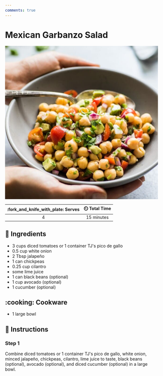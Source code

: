 ```yaml
---
comments: true
---
```

# Mexican Garbanzo Salad

![Mexican Garbanzo Salad](../assets/images/mexican-garbanzo-salad.jpg)

| :fork_and_knife_with_plate: Serves | :timer_clock: Total Time |
|:----------------------------------:|:-----------------------: |
| 4 | 15 minutes |

## :salt: Ingredients

- 3 cups diced tomatoes or 1 container TJ's pico de gallo
- 0.5 cup white onion
- 2 Tbsp jalapeño
- 1 can chickpeas
- 0.25 cup cilantro
- some lime juice
- 1 can black beans (optional)
- 1 cup avocado (optional)
- 1 cucumber (optional)

## :cooking: Cookware

- 1 large bowl

## :pencil: Instructions

### Step 1

Combine diced tomatoes or 1 container TJ's pico de gallo, white onion, minced jalapeño, chickpeas, cilantro, lime juice
to taste, black beans (optional), avocado (optional), and diced cucumber (optional) in a large bowl.
